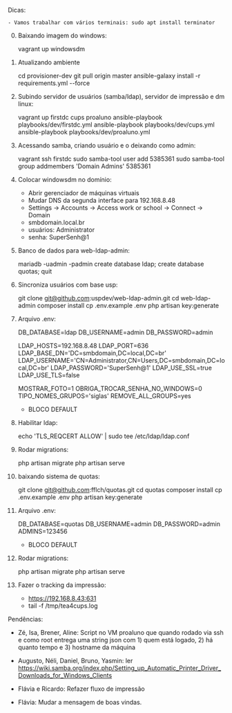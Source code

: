 Dicas:

    - Vamos trabalhar com vários terminais: sudo apt install terminator


0) Baixando imagem do windows:

    vagrant up windowsdm

1) Atualizando ambiente

    cd provisioner-dev
    git pull origin master
    ansible-galaxy install -r requirements.yml --force

2) Subindo servidor de usuários (samba/ldap), servidor de impressão e dm linux:

    vagrant up firstdc cups proaluno
    ansible-playbook playbooks/dev/firstdc.yml
    ansible-playbook playbooks/dev/cups.yml
    ansible-playbook playbooks/dev/proaluno.yml

3) Acessando samba, criando usuário e o deixando como admin:

    vagrant ssh firstdc
    sudo samba-tool user add 5385361
    sudo samba-tool group addmembers 'Domain Admins' 5385361 

4) Colocar windowsdm no domínio:

    - Abrir gerenciador de máquinas virtuais
    - Mudar DNS da segunda interface para 192.168.8.48
    - Settings -> Accounts -> Access work or school -> Connect -> Domain
    - smbdomain.local.br
    - usuários: Administrator
    - senha: SuperSenh@1

5) Banco de dados para web-ldap-admin:

    mariadb -uadmin -padmin
    create database ldap;
    create database quotas;
    quit

6) Sincroniza usuários com base usp:

    git clone git@github.com:uspdev/web-ldap-admin.git
    cd web-ldap-admin
    composer install
    cp .env.example .env
    php artisan key:generate

7) Arquivo .env:

    DB_DATABASE=ldap
    DB_USERNAME=admin
    DB_PASSWORD=admin

    LDAP_HOSTS=192.168.8.48
    LDAP_PORT=636
    LDAP_BASE_DN='DC=smbdomain,DC=local,DC=br'
    LDAP_USERNAME='CN=Administrator,CN=Users,DC=smbdomain,DC=local,DC=br'
    LDAP_PASSWORD='SuperSenh@1'
    LDAP_USE_SSL=true
    LDAP_USE_TLS=false

    MOSTRAR_FOTO=1
    OBRIGA_TROCAR_SENHA_NO_WINDOWS=0
    TIPO_NOMES_GRUPOS='siglas'
    REMOVE_ALL_GROUPS=yes

    + BLOCO DEFAULT

8) Habilitar ldap:
    
    echo 'TLS_REQCERT ALLOW' | sudo tee /etc/ldap/ldap.conf

9) Rodar migrations:

    php artisan migrate
    php artisan serve

10) baixando sistema de quotas:

    git clone git@github.com:fflch/quotas.git
    cd quotas
    composer install
    cp .env.example .env
    php artisan key:generate

11) Arquivo .env:

    DB_DATABASE=quotas
    DB_USERNAME=admin
    DB_PASSWORD=admin
    ADMINS=123456

    + BLOCO DEFAULT

12) Rodar migrations:

    php artisan migrate
    php artisan serve

13) Fazer o tracking da impressão:

    - https://192.168.8.43:631
    - tail -f /tmp/tea4cups.log

Pendências:

- Zé, Isa, Brener, Aline: Script no VM proaluno que quando rodado via ssh e como root entrega uma string json com 1) quem está logado, 2) há quanto tempo e 3) hostname da máquina

- Augusto, Néli, Daniel, Bruno, Yasmin: ler https://wiki.samba.org/index.php/Setting_up_Automatic_Printer_Driver_Downloads_for_Windows_Clients

- Flávia e Ricardo: Refazer fluxo de impressão

- Flávia: Mudar a mensagem de boas vindas.


